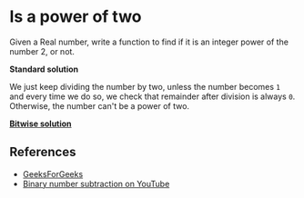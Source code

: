 # Is a power of two

Given a Real number, write a function to find if it is an integer power of the number 2, or not.

**Standard solution**

We just keep dividing the number by two, unless the number becomes `1` and every time we do so,
we check that remainder after division is always `0`. Otherwise, the number can't be a power of two.

**[Bitwise solution](https://github.com/Rudxain/javascript-algorithms/blob/master/src/algorithms/math/bits/isPowerOfTwo.js)**

## References

- [GeeksForGeeks](https://www.geeksforgeeks.org/program-to-find-whether-a-no-is-power-of-two/)
- [Binary number subtraction on YouTube](https://www.youtube.com/watch?v=S9LJknZTyos&t=0s&list=PLLXdhg_r2hKA7DPDsunoDZ-Z769jWn4R8&index=66)
